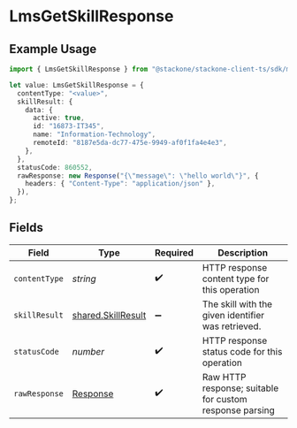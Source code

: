 # LmsGetSkillResponse

## Example Usage

```typescript
import { LmsGetSkillResponse } from "@stackone/stackone-client-ts/sdk/models/operations";

let value: LmsGetSkillResponse = {
  contentType: "<value>",
  skillResult: {
    data: {
      active: true,
      id: "16873-IT345",
      name: "Information-Technology",
      remoteId: "8187e5da-dc77-475e-9949-af0f1fa4e4e3",
    },
  },
  statusCode: 860552,
  rawResponse: new Response("{\"message\": \"hello world\"}", {
    headers: { "Content-Type": "application/json" },
  }),
};
```

## Fields

| Field                                                                 | Type                                                                  | Required                                                              | Description                                                           |
| --------------------------------------------------------------------- | --------------------------------------------------------------------- | --------------------------------------------------------------------- | --------------------------------------------------------------------- |
| `contentType`                                                         | *string*                                                              | :heavy_check_mark:                                                    | HTTP response content type for this operation                         |
| `skillResult`                                                         | [shared.SkillResult](../../../sdk/models/shared/skillresult.md)       | :heavy_minus_sign:                                                    | The skill with the given identifier was retrieved.                    |
| `statusCode`                                                          | *number*                                                              | :heavy_check_mark:                                                    | HTTP response status code for this operation                          |
| `rawResponse`                                                         | [Response](https://developer.mozilla.org/en-US/docs/Web/API/Response) | :heavy_check_mark:                                                    | Raw HTTP response; suitable for custom response parsing               |